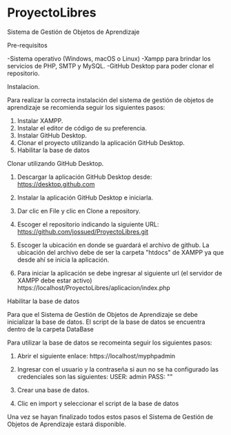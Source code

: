# ProyectoLibres
Sistema de Gestión de Objetos de Aprendizaje

Pre-requisitos

-Sistema operativo (Windows, macOS o Linux)
-Xampp para brindar los servicios de PHP, SMTP y MySQL.
-GitHub Desktop para poder clonar el repositorio.


Instalacion.

Para realizar la correcta instalación del sistema de gestión de objetos de aprendizaje se recomienda seguir los siguientes pasos:

1. Instalar XAMPP.
2. Instalar el editor de código de su preferencia.
3. Instalar GitHub Desktop.
4. Clonar el proyecto utilizando la aplicación GitHub Desktop.
5. Habilitar la base de datos

Clonar utilizando GitHub Desktop.

1.	Descargar la aplicación GitHub Desktop desde:
https://desktop.github.com

2.	Instalar la aplicación GitHub Desktop e iniciarla.
3.	Dar clic en File y clic en Clone a repository.

4.	Escoger el repositorio indicando la siguiente URL:
https://github.com/jossued/ProyectoLibres.git

5. Escoger la ubicación en donde se guardará el archivo de github.
La ubicación del archivo debe de ser la carpeta "htdocs" de XAMPP ya que desde ahí se inicia la aplicación.
6.	Para iniciar la aplicación se debe ingresar al siguiente url (el servidor de XAMPP debe estar activo)
https://localhost/ProyectoLibres/aplicacion/index.php

Habilitar la base de datos

Para que el Sistema de Gestión de Objetos de Aprendizaje se debe inicializar la base de datos.
El script de la base de datos se encuentra dentro de la carpeta DataBase

Para utilizar la base de datos se recomeinta seguir los siguientes pasos:
1. Abrir el siguiente enlace: 
https://localhost/myphpadmin

2. Ingresar con el usuario y la contraseña 
si aun no se ha configurado las credenciales son las siguientes:
USER: admin
PASS: ""

3. Crear una base de datos.
4. Clic en import y seleccionar el script de la base de datos

Una vez se hayan finalizado todos estos pasos el Sistema de Gestión de Objetos de Aprendizaje estará disponible.
